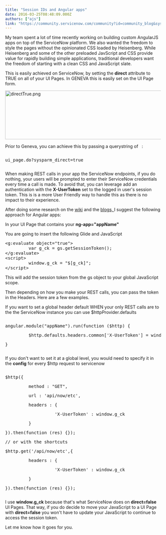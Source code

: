 ```yaml
---
title: "Session IDs and Angular apps"
date: 2016-03-25T08:48:09.000Z
authors: ["ajs"]
link: "https://community.servicenow.com/community?id=community_blog&sys_id=bebc6e25dbd0dbc01dcaf3231f961928"
---
```

<p>My team spent a lot of time recently working on building custom AngularJS apps on top of the ServiceNow platform. We also wanted the freedom to style the pages without the opinionated CSS loaded by Heisenberg. While Heisenberg and some of the other preloaded JavScript and CSS provide value for rapidly building simple applications, traditional developers want the freedom of starting with a clean CSS and JavaScript slate.</p><p></p><p>This is easily achieved on ServiceNow, by setting the <strong>direct</strong> attribute to TRUE on all of your UI Pages. In GENEVA this is easily set on the UI Page form.</p><p></p><p><img   alt="directTrue.png" class="image-1 jive-image" src="a4126d46dbdcd344e9737a9e0f9619d0.iix" style="width: 620px; height: 158px;"/></p><p></p><p>Prior to Geneva, you can achieve this by passing a querystring of   :</p><pre __default_attr="xml" __jive_macro_name="code" class="jive_macro_code _jivemacro_uid_14588763102064651 jive_text_macro" data-renderedposition="359_8_1192_16" jivemacro_uid="_14588763102064651"><p>ui_page.do?sysparm_direct=true</p></pre><p></p><p>When making REST calls in your app the ServiceNow endpoints, if you do nothing, your users will be prompted to enter their ServiceNow credentials every time a call is made. To avoid that, you can leverage add an authentication with the <strong>X-UserToken</strong> set to the logged in user's session token. This is is a more User Friendly way to handle this as there is no impact to their experience.</p><p></p><p>After doing some research on the <a title="ki.servicenow.com/index.php?title=Scoped_GlideSystem_API_Reference#getSessionToken.28.29" href="http://wiki.servicenow.com/index.php?title=Scoped_GlideSystem_API_Reference#getSessionToken.28.29">wiki</a> and the <a title="augs.wordpress.com/2016/02/12/an-exercise-in-sensibility-scheduling-the-unschedulable/" href="https://baugs.wordpress.com/2016/02/12/an-exercise-in-sensibility-scheduling-the-unschedulable/">blogs, </a>I suggest the following approach for Angular apps:</p><p></p><p>In your UI Page that contains your <strong>ng-app="appName"</strong></p><p></p><p>You are going to insert the following Glide and JavaScript</p><pre>&lt;g:evaluate object="true"&gt;<br/>         var g_ck = gs.getSessionToken(); <br/>&lt;/g:evaluate&gt; <br/>&lt;script&gt;     <br/>         window.g_ck = "$[g_ck]"; <br/>&lt;/script&gt;</pre><p>This will add the session token from the gs object to your global JavaScript scope.</p><p></p><p>Then depending on how you make your REST calls, you can pass the token in the Headers. Here are a few examples.</p><p></p><p>If you want to set a global header default WHEN your only REST calls are to the the ServiceNow instance you can use $httpProvider.defaults</p><p></p><pre __default_attr="javascript" __jive_macro_name="code" class="_jivemacro_uid_14588772502012170 jive_macro_code jive_text_macro" data-renderedposition="867_8_1192_48" jivemacro_uid="_14588772502012170"><p>angular.module("appName").run(function ($http) {</p><p>         $http.defaults.headers.common['X-UserToken'] = window.g_ck;</p><p>}</p></pre><p></p><p>If you don't want to set it at a global level, you would need to specify it in the <strong>config</strong> for every $http request to servicenow</p><p></p><pre __default_attr="javascript" __jive_macro_name="code" class="jive_macro_code jive_text_macro _jivemacro_uid_1458877423135608" data-renderedposition="979_8_1192_224" jivemacro_uid="_1458877423135608"><p>$http({</p><p>         method : "GET",</p><p>         url : 'api/now/etc',</p><p>         headers : {</p><p>                   'X-UserToken' : window.g_ck</p><p>         }</p><p>}).then(function (res) {});</p><p></p><p>// or with the shortcuts</p><p>$http.get('/api/now/etc',{</p><p>         headers : {</p><p>                   'X-UserToken' : window.g_ck</p><p>         }</p><p>}).then(function (res) {});</p></pre><p></p><p>I use <strong>window.g_ck</strong> because that's what ServiceNow does on <strong>direct=false</strong> UI Pages. That way, if you do decide to move your JavaScript to a UI Page with <strong>direct=false</strong> you won't have to update your JavaScript to continue to access the session token.</p><p></p><p>Let me know how it goes for you.</p>